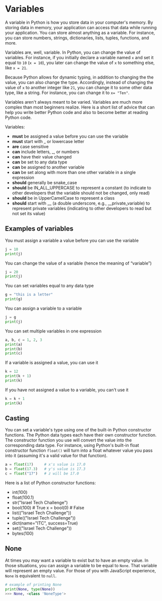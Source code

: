 # Variables

A variable in Python is how you store data in your computer's memory. By storing data in memory, your application can access that data while running your application. You can store almost anything as a variable. For instance, you can store numbers, strings, dictionaries, lists, tuples, functions, and more.

Variables are, well, variable. In Python, you can change the value of variables. For instance, if you initially declare a variable named `x` and set it equal to `10` (`x = 10`), you later can change the value of `x` to something else, like `x = 21`. 

Because Python allows for dynamic typing, in addition to changing the the value, you can also change the type. Accordingly, instead of changing the value of `x` to another integer like `21`, you can change it to some other data type, like a string. For instance, you can change it to `x= "Ten"`. 

Variables aren't always meant to be varied. Variables are much more complex than most beginners realize. Here is a short list of advice that can help you write better Python code and also to become better at reading Python code.

Variables: 

- **must** be assigned a value before you can use the variable
- **must** start with _ or lowercase letter
- **are** case sensitive
- **can** include letters, _, or numbers
- **can** have their value changed
- **can** be set to any data type
- **can** be assigned to another variable
- **can** be set along with more than one other variable in a single expression
- **should** generally be snake_case
- **should** be IN_ALL_UPPERCASE to represent a constant (to indicate to other developers that the variable should not be changed, only read)
- **should** be in UpperCamelCase to represent a class
- **should** start with __ (a double underscore, e.g., __private_variable) to represent private variables (indicating to other developers to read but not set its value)


## Examples of variables

You must assign a variable a value before you can use the variable  
```python
j = 10  
print(j)
```


You can change the value of a variable (hence the meaning of “variable”)  
```python
j = 20    
print(j)  
```

You can set variables equal to any data type  
```python
g = "this is a letter"   
print(g)  
```

You can assign a variable to a variable  
```python
j = g    
print(j)
```


You can set multiple variables in one expression  
```python
a, b, c = 1, 2, 3    
print(a)  
print(b)  
print(c)  
```

If a variable is assigned a value, you can use it
```python
k = 12  
print(k + 1)  
print(k)  
```

If you have not assigned a value to a variable, you can't use it  
```python
k = k + 1  
print(k)  
```

## Casting

You can set a variable's type using one of the built-in Python constructor functions. The Python data types each have their own constructor function. The constructor function you use will convert the value into the corresponding data type. For instance, using Python's built-in float constructor function `float()` will turn into a float whatever value you pass into it (assuming it's a valid value for that function).

```python
a = float(17)     # x's value is 17.0
b = float(17.3)   # y's value is 17.3
c = float("17")   # z will be 17.0
```

Here is a list of Python constructor functions:

- int(100)
- float(100.1)
- str("Israel Tech Challenge")
- bool(100) # True x = bool(0) # False
- list(("Israel Tech Challenge"))
- tuple(("Israel Tech Challenge"))
- dict(name="ITC", success=True)
- set(("Israel Tech Challenge"))
- bytes(100)

## None

At times you may want a variable to exist but to have an empty value. In those situations, you can assign a variable to be equal to `None`. That variable will represent an empty value. For those of you with JavaScript experience, `None` is equivalent to `null`. 


```python
# example of printing None
print(None, type(None))  
>>> None, <class 'NoneType'>
```

